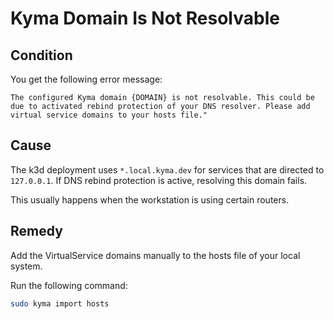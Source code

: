 # Kyma Domain Is Not Resolvable

## Condition

You get the following error message:

```
The configured Kyma domain {DOMAIN} is not resolvable. This could be due to activated rebind protection of your DNS resolver. Please add virtual service domains to your hosts file."
```

## Cause

The k3d deployment uses `*.local.kyma.dev` for services that are directed to `127.0.0.1`. If DNS rebind protection is active, resolving this domain fails.

This usually happens when the workstation is using certain routers.

## Remedy

Add the VirtualService domains manually to the hosts file of your local system.

Run the following command:

```bash
sudo kyma import hosts 
```
